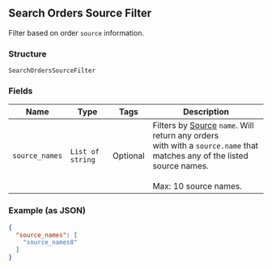 ## Search Orders Source Filter

Filter based on order `source` information.

### Structure

`SearchOrdersSourceFilter`

### Fields

| Name | Type | Tags | Description |
|  --- | --- | --- | --- |
| `source_names` | `List of string` | Optional | Filters by [Source](#type-ordersource) `name`. Will return any orders<br>with with a `source.name` that matches any of the listed source names.<br><br>Max: 10 source names. |

### Example (as JSON)

```json
{
  "source_names": [
    "source_names8"
  ]
}
```

